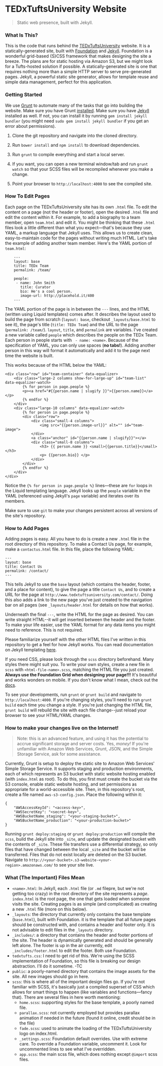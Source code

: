 # TEDxTuftsUniversity Website
> Static web presence, built with Jekyll.

### What Is This?
This is the code that runs behind the [TEDxTuftsUniversity](http://www.tedxtuftsuniversity) website. It is a statically-generated site, built with [Foundation](http://foundation.zurb.com/docs/) and [Jekyll](http://jekyllrb.com/docs/home/). Foundation is a wonderful grid-based {S}CSS framework that makes designing the site a breeze. The plans are for static hosting via Amazon S3, but we might look for a Tufts-hosted solution if possible. A statically-generated site is one that requires nothing more than a simple HTTP server to serve pre-generated pages. Jekyll, a powerful static site generator, allows for template reuse and simple data management, perfect for this application.

### Getting Started
We use [Grunt](http://gruntjs.com) to automate many of the tasks that go into building the website. Make sure you have Grunt [installed](http://gruntjs.com/getting-started). Make sure you have [Jekyll](https://jekyllrb.com/) installed as well. If not, you can install it by running `gem install jekyll bundler` (you might need `sudo gem install jekyll bundler` if you get an error about permissions).

1. Clone the git repository and navigate into the cloned directory.

2. Run `bower install` and `npm install` to download dependencies.

3. Run `grunt` to compile everything and start a local server.

4. If you want, you can open a new terminal window/tab and run `grunt watch` so that your SCSS files will be recompiled whenever you make a change.

5. Point your browser to `http://localhost:4000` to see the compiled site.

### How To Edit Pages
Each page on the TEDxTuftsUniversity site has its own `.html` file. To edit the content on a page (not the header or footer), open the desired `.html` file and edit the content within it. For example, to add a biography to a team member, open `team.html` and edit it. You might be thinking that these `.html` files look a little different than what you expect––that's because they use YAML, a markup language that Jekyll uses. This allows us to create clean, easy-to-maintain code for the pages without writing much HTML. Let's take the example of adding another team member. Here's the YAML portion of `team.html`:

        ---
        layout: base
        title: TEDx Team
        permalink: /team/

        people:
         - name: John Smith
           title: Curator
           bio: He's a cool person.
           image-url: http://placehold.it/400
        ---

The YAML portion of the page is in between the `---` lines, and the HTML (written using Liquid templates) comes after. It describes the layout used to build the page from scratch (`layout: base`, checkout `_layouts/base.html` to see it), the page's title (`title: TEDx Team`) and the URL to the page (`permalink: /team/`). `layout`, `title`, and `permalink` are variables. I've created a new variable called `people` which describes the people on the TEDx Team. Each person in people starts with ` - name: <name>`. Because of the specification of YAML, you can only use spaces (__no tabs!__). Adding another person in this way will format it automatically and add it to the page next time the website is built.

This works because of the HTML below the YAML:

    <div class="row" id="team-container" data-equalizer>
        <div class="large-2 columns show-for-large-up" id="team-list" data-equalizer-watch>
            {% for person in page.people %}
            <p><a href="#{{person.name | slugify }}">{{person.name}}</a></p>
            {% endfor %}
        </div>
        <div class="large-10 columns" data-equalizer-watch>
            {% for person in page.people %}
            <div class="row">
                <div class="small-4 columns">
                    <img src="{{person.image-url}}" alt="" id="team-image">
                </div>
                <a class="anchor" id="{{person.name | slugify}}"></a>
                <div class="small-8 columns">
                    <h3> {{ person.name }} <small>{{person.title}}</small></h3>
                    <p> {{person.bio}} </p>
                </div>
            </div>
            {% endfor %}
        </div>
    </div>

Notice the `{% for person in page.people %}` lines––these are `for` loops in the Liquid templating language. Jekyll looks up the `people` variable in the YAML (referenced using Jekyll's `page` variable) and iterates over its members.

Make sure to use `git` to make your changes persistent across all versions of the site's repository.

### How to Add Pages
Adding pages is easy. All you have to do is create a new `.html` file in the root directory of this repository. To make a Contact Us page, for example, make a `contactus.html` file. In this file, place the following YAML:

    ---
    layout: base
    title: Contact Us
    permalink: /contact/
    ---

This tells Jekyll to use the `base` layout (which contains the header, footer, and a place for content), to give the page a title `Contact Us`, and to create a URL for the page at `http://www.tedxtuftsuniversity.com/contact/`. Doing this also adds a link to the new page you've just created to the navigation bar on all pages (see `_layouts/header.html` for details on how that works).

Underneath the final `---`, write the HTML for the page as desired. You can write straight HTML--it will get inserted between the header and the footer. To make your life easier, use the YAML format for any data items you might need to reference. This is not required.

Please familiarize yourself with the other HTML files I've written in this repository to get a feel for how Jekyll works. You can read documentation on Jekyll templating [here](http://jekyllrb.com/docs/templates/).

If you need CSS, please look through the `scss` directory beforehand. Many styles there might suit you. To write your own styles, create a new file in `scss` with `<html-file-name>.scss`, matching the HTML file you just created. __Always use the Foundation Grid when designing your page!!!__ It's beautiful and works wonders on mobile. If you don't know what I mean, check out the [docs](http://foundation.zurb.com/docs/components/grid.html).

To see your developments, run `grunt` or `grunt build` and navigate to `http://localhost:4000`. If you're changing styles, you'll need to run `grunt build` each time you change a style. If you're just changing the HTML file, `grunt build` will rebuild the site with each file change--just reload your browser to see your HTML/YAML changes.

### How to make your changes live on the Internet!
> Note: this is an advanced feature, and using it has the potential to accrue significant storage and server costs. Yes, *money!* If you're unfamiliar with Amazon Web Services, Grunt, JSON, and the Simple Storage Service, ask for some assistance.

Currently, Grunt is setup to deploy the static site to Amazon Web Services' Simple Storage Service. It supports staging and production environments, each of which represents an S3 bucket with static website hosting enabled (with `index.html` as root). To do this, you first must create the bucket via the S3 console, enable static website hosting, and set permissions as appropriate for a world-accessible site. Then, in this repository's root, create a file named `aws-s3-config.json`. Place the following within it:

    {
        "AWSAccessKeyId": "<access-key>",
        "AWSSecretKey": "<secret-key>",
        "AWSBucketName_staging": "<your-staging-bucket>",
        "AWSBucketName_production": "<your-production-bucket>"
    }

Running `grunt deploy:staging` or `grunt deploy:production` will compile the `scss`, build the Jekyll site into `_site`, and update the designated bucket with the contents of `_site`. These file transfers use a differential strategy, so only files that have changed between the local `_site` and the bucket will be transferred. Files that do not exist locally are deleted on the S3 bucket. Navigate to `http://<your-bucket>.s3-website-<your-region>.amazonaws.com/` to see your site live.

### What (The Important) Files Mean
*	`<name>.html`:  In Jekyll, each `.html` file (or `.md` filepre, but we're not getting too crazy) in the root directory of the site represents a _page_. `index.html` is the root page, the one that gets loaded when someone visits the site. Creating pages is as simple (and complicated) as creating a new `.html` file (more on this below).
*	`_layouts`: the directory that currently only contains the base template (`base.html`), built with Foundation. it is the template that all future pages should be constructed with, and contains a header and footer only. It is not advisable to edit files in the `_layouts` directory.
*	`_includes/`: a directory that contains the header and footer portions of the site. The header is dynamically generated and should be generally left alone. The footer is up in the air currently, edit `_includes/footer.html` to edit the footer. Both use Foundation.
*	`tedxtufts.css`: I need to get rid of this. We're using the SCSS implementation of Foundation, so this file is breaking our design abstraction. I'll do it sometime. -TC
*	`public`: a poorly-named directory that contains the image assets for the site. All new images should go in here.
*	`scss`: this is where all of the important design files go. If you're not familiar with SCSS, it's basically just a compiled superset of CSS which allows for smart things to happen (like variables and functions––fancy that). There are several files in here worth mentioning:
	*	`home.scss`: supporting styles for the base template, a poorly named file.
	*	`parallax.scss`: not currently employed but provides parallax animation if needed in the future (found it online, credit should be in the file)
	*	`fade.scss`: used to animate the loading of the TEDxTuftsUniversity logo on index.html.
	*	`_settings.scss`: Foundation default overrides. Use with extreme care. To override a Foundation variable, uncomment it. Look for uncommented lines to see what I've overridden.
	*	`app.scss`: the main scss file, which does nothing except `@import` scss files.
